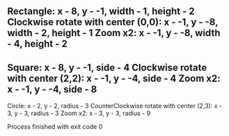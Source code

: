 Rectangle: x - 8, y - -1, width - 1, height - 2
Clockwise rotate with center (0,0): x - -1, y - -8, width - 2, height - 1
Zoom x2: x - -1, y - -8, width - 4, height - 2
-----------------------
Square: x - 8, y - -1, side - 4
Clockwise rotate with center (2,2): x - -1, y - -4, side - 4
Zoom x2: x - -1, y - -4, side - 8
-----------------------
Circle: x - 2, y - 2, radius - 3
CounterClockwise rotate with center (2,3): x - 3, y - 3, radius - 3
Zoom x2: x - 3, y - 3, radius - 9

Process finished with exit code 0

